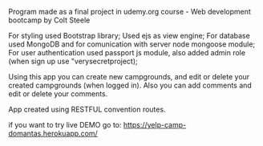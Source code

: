 Program made as a final project in udemy.org course - Web development bootcamp by Colt Steele

For styling used Bootstrap library;
Used ejs as view engine;
For database used MongoDB and for comunication with server node mongoose module;
For user authentication used passport js module, also added admin role (when sign up use "verysecretproject);

Using this app you can create new campgrounds, and edit or delete your created campgrounds (when logged in). Also you can add comments
and edit or delete your comments.

App created using RESTFUL convention routes. 


if you want to try live DEMO go to: https://yelp-camp-domantas.herokuapp.com/